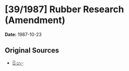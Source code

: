 # [39/1987] Rubber Research (Amendment)

**Date:** 1987-10-23

## Original Sources

- [සිංහල](https://documents.gov.lk/view/acts/1987/10/39-1987_S.pdf)
